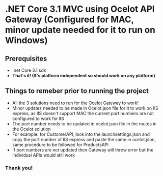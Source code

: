 <h1>.NET Core 3.1 MVC using Ocelot API Gateway (Configured for MAC, minor update needed for it to run on Windows)</h1>
<h2>Prerequisites</h2>
<ul><li>
.net Core 3.1 sdk </li><li>
<b>That's it! (It's platform independent so should work on any platform)</b>
</li></ul>
</li>
<h2> 
Things to remeber prior to running the project</h2>
<ul><li>
All the 3 solutions need to run for the Ocelot Gateway to work!  
</li>
<li>Minor updates needed to be made in Ocelot.json file for it to work on IIS express, as IIS doesn't support MAC the current port numbers are not configured to work for IIS</li>
<li>
The port number needs to be updated in ocelot.json file in the routes in the Ocelot solution
</li>
<li>For example: for CustomerAPI, look into the launchsettings.json and copy the port number of IIS express and paste the same in ocelot.json, same procedure to be followed for ProductsAPI</li>
<li> If port numbers are not updated then Gateway will throw error but the individual APIs would still work</li>
</ul>

<h3>Thank you!<h3>
